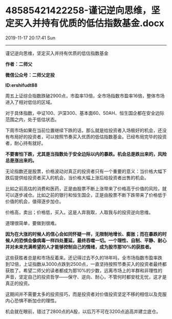 # 48585421422258-谨记逆向思维，坚定买入并持有优质的低估指数基金.docx

2019-11-17 20:17:41 Sun

----

谨记逆向思维，坚定买入并持有优质的低估指数基金

__作者：二师父__

__微信公众号：二师父定投__

__ID:ershifudt88__

周五上证综合指数跌破2900点，市盈率13倍，全市场指数市盈率16倍，整体市场进入了相对低估的区域。

对于具体指数，中证100、沪深300、基本面60、50AH、恒生国企都在安全边际范围之内，处于低估状态。

下周市场如果在当前位置继续下跌的话，那么就是给投资者入场极好的机会，还没有布局好的投资者，可以按照节奏买入优质的低估指数基金。已经布局完毕的投资者，耐心持有就好。

__不要害怕下跌，尤其是当指数处于安全边际以内的暴跌。机会总是跌出来的，风险总是涨出来的。__

无论指数还是股票，价格波动对真正的投资者只有一个重要的意义：当价格大幅下跌后提供给投资者买入的机会，当价格大幅上涨后给投资者出售的机会。

比如之前高估的消费和医药，正是由股票不断上涨带来了价格高于价值的风险，就可以逐步减仓。比如之前的银行和恒生国企，正是由股票不断下跌带来了价格低于价值的机会，值得逐步加仓。

价格高，卖出；价格低，买入。这是人弃我取，人取我与的投资逆向思维。

道理很简单，要做到很难。

__因为在大涨的时候人的信心会如同怀疑一样，无限制地增长、膨胀；而在暴跌的时候人的恐惧会像病毒一样四处蔓延，最终吞噬一切。一个理性、自制、平静、耐心并对未来充满希望的人才能够控制自己的情绪，成为股市那10%的获胜者。__

这些获胜者总是和市场反着来。还记得过去不久的18年吗，全市场指数市盈率跌到12倍，上证指数从3000点跌到2500点，一直坚持按照节奏买入的投资者最终都获胜了。希望二师父的读者都成为那10%的少数，远离市场上的羊群和非理性的声音，坚定自己的投资哲学——保守、逆向、耐心，不管何时都安枕无忧，这才是真正的投资。

这期间并不需要太多的投资技巧，而是投资者对价值投资坚定不移的相信以及克服内心恐惧不断加仓的理性。

机会就在眼前，错过了2800点的A股，以后万不可在3200点追高并建立底仓。

